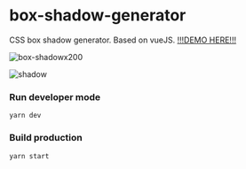 # box-shadow-generator
CSS box shadow generator. Based on vueJS. [!!!DEMO HERE!!!](http://catostrovsky.ru/demo/box-shadow-generator/)

![box-shadowx200](https://user-images.githubusercontent.com/13501355/151675435-f60e4490-3e6a-4886-8a75-9b0583e9978c.png)

![shadow](https://user-images.githubusercontent.com/13501355/151675461-69747297-2096-445b-b618-ce5c681f1159.JPG)

### Run developer mode
```
yarn dev
```

### Build production
```
yarn start
```
